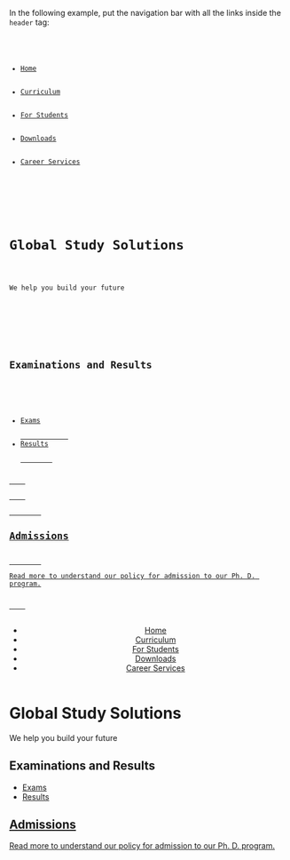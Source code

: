 In the following example,
put the navigation bar
with all the links inside the
`header` tag:

<codeblock language="html" type="exercise" testMode="fixedInput">
<code>
<ul>
		<li><a href="/home">Home</a></li>
		<li><a href="/curriculum">Curriculum</a></li>
		<li><a href="/students">For Students</a></li>
		<li><a href="/downloads">Downloads</a></li>
		<li><a href="/career">Career Services</a></li>
	</ul>
    <div>
        <h1>Global Study Solutions</h1>
        <p>We help you build your future</p>
    </div>
    <div>
        <h2>Examinations and Results</h2>
		<ul>
			<li><a href = "/exams">Exams</li>
			<li><a href = "/results">Results</li>
		</ul>
    </div>
    <div>
        <h2>Admissions</h2>
        <p>Read more to understand our policy for admission to our Ph. D. program.</p>
    </div>
</code>

<solution>
<header>
	<ul>
		<li><a href="/home">Home</a></li>
		<li><a href="/curriculum">Curriculum</a></li>
		<li><a href="/students">For Students</a></li>
		<li><a href="/downloads">Downloads</a></li>
		<li><a href="/career">Career Services</a></li>
	</ul>
</header>

<div>
	<h1>Global Study Solutions</h1>
	<p>We help you build your future</p>
</div>
<div>
	<h2>Examinations and Results</h2>
	<ul>
		<li><a href = "/exams">Exams</li>
		<li><a href = "/results">Results</li>
	</ul>
</div>
<div>
	<h2>Admissions</h2>
	<p>Read more to understand our policy for admission to our Ph. D. program.</p>
</div>
</solution>
</codeblock>